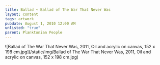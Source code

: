 ```yaml
---
title: Ballad ~ Ballad of The War That Never Was
layout: content
tags: artwork
pubdate: August 1, 2010 12:00 AM
unlisted: "true"
parent: Planktonian People
---
```

![Ballad of The War That Never Was, 2011, Oil and acrylic on canvas, 152 x 198 cm.jpg](/static/img/Ballad of The War That Never Was, 2011, Oil and acrylic on canvas, 152 x 198 cm.jpg)